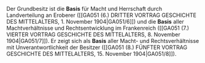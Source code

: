 
Der Grundbesitz ist die **Basis** für Macht und Herrschaft durch Landverteilung an Eroberer ([[GA051 (6.) DRITTER VORTRAG GESCHICHTE DES MITTELALTERS, 1. November 1904|GA051/6]]) und die **Basis** aller Machtverhältnisse und Rechtsentwicklung im Frankenreich ([[GA051 (7.) VIERTER VORTRAG GESCHICHTE DES MITTELALTERS, 8. November 1904|GA051/7]]). Er zeigt sich als **Basis** aller Macht- und Rechtsverhältnisse mit Unverantwortlichkeit der Besitzer ([[GA051 (8.) FÜNFTER VORTRAG GESCHICHTE DES MITTELALTERS, 15. November 1904|GA051/8]]).
